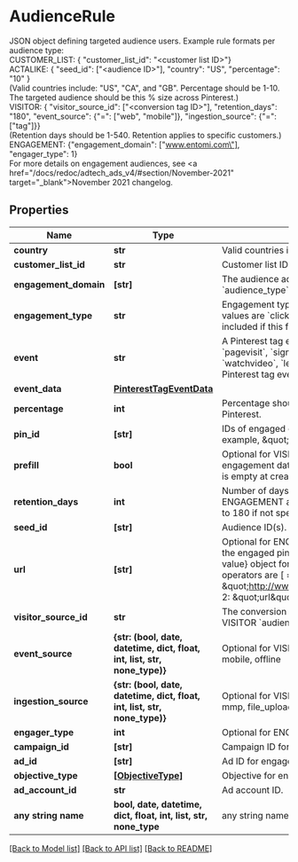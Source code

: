 # AudienceRule

JSON object defining targeted audience users. Example rule formats per audience type:<br>CUSTOMER_LIST: { \"customer_list_id\": \"&lt;customer list ID&gt;\"}<br>ACTALIKE: { \"seed_id\": [\"&lt;audience ID&gt;\"], \"country\": \"US\", \"percentage\": \"10\" }<br>(Valid countries include: \"US\", \"CA\", and \"GB\". Percentage should be 1-10.<br>The targeted audience should be this % size across Pinterest.)<br>VISITOR: { \"visitor_source_id\": [\"&lt;conversion tag ID&gt;\"], \"retention_days\": \"180\", \"event_source\": {\"=\": [\"web\", \"mobile\"]}, \"ingestion_source\": {\"=\": [\"tag\"]}}<br>(Retention days should be 1-540. Retention applies to specific customers.)<br>ENGAGEMENT: {\"engagement_domain\": [\"www.entomi.com\"], \"engager_type\": 1}<br>For more details on engagement audiences, see <a href=\"/docs/redoc/adtech_ads_v4/#section/November-2021\" target=\"_blank\">November 2021 changelog</a>.

## Properties
Name | Type | Description | Notes
------------ | ------------- | ------------- | -------------
**country** | **str** | Valid countries include: \&quot;US\&quot;, \&quot;CA\&quot;, and \&quot;GB\&quot;. | [optional] 
**customer_list_id** | **str** | Customer list ID. For CUSTOMER_LIST &#x60;audience_type&#x60;. | [optional] 
**engagement_domain** | **[str]** | The audience account&#39;s verified domain. **Required** for ENGAGEMENT &#x60;audience_type&#x60;. | [optional] 
**engagement_type** | **str** | Engagement type enum. Optional for ENGAGEMENT &#x60;audience_type&#x60;. Supported values are &#x60;click&#x60;, &#x60;save&#x60;, &#x60;closeup&#x60;, &#x60;comment&#x60; and &#x60;like&#x60;. All engagements are included if this field is not set.  | [optional] 
**event** | **str** | A Pinterest tag event. Optional for VISITOR &#x60;audience_type&#x60;. Possible values are &#x60;pagevisit&#x60;, &#x60;signup&#x60;, &#x60;checkout&#x60;, &#x60;viewcategory&#x60;, &#x60;search&#x60;, &#x60;addtocart&#x60;, &#x60;watchvideo&#x60;, &#x60;lead&#x60;, and &#x60;custom&#x60;. This field also accepts a partner-defined Pinterest tag event. | [optional] 
**event_data** | [**PinterestTagEventData**](PinterestTagEventData.md) |  | [optional] 
**percentage** | **int** | Percentage should be 1-10. The targeted audience should be this % size across Pinterest. | [optional] 
**pin_id** | **[str]** | IDs of engaged organic pins. Optional for ENGAGEMENT &#x60;audience_type&#x60;. For example, \&quot;pin_id:\&quot;: [\&quot;34567\&quot;] | [optional] 
**prefill** | **bool** | Optional for VISITOR &#x60;audience_type&#x60;. If &#x60;true&#x60;, the specified rule on existing engagement data is applied to pre-populate the audience. If &#x60;false&#x60;, the audience is empty at creation time. The default is &#x60;true&#x60;. | [optional] 
**retention_days** | **int** | Number of days a Pinterest user remains in the audience. Optional for ENGAGEMENT and VISITOR &#x60;audience_type&#x60;. Accepted range is 1-540. Defaults to 180 if not specified. | [optional] 
**seed_id** | **[str]** | Audience ID(s). For ACTALIKE &#x60;audience_type&#x60;.  | [optional] 
**url** | **[str]** | Optional for ENGAGEMENT or VISITOR &#x60;audience_type&#x60;. For ENGAGEMENT, it is the engaged pin&#39;s URL. For VISITOR, you can use it as a string or a {operator: value} object for filtering visitors based on conversion tag event URLs. Supported operators are [ &#x3D;, !&#x3D;, contains, not_contains].&lt;br&gt;Example 1:  \&quot;url\&quot;: \&quot;http://www.myonlinestore123.com/view_item/shoe\&quot;&lt;br&gt;Example 2: \&quot;url\&quot;: {\&quot;contains\&quot;: \&quot;/view_item/shoe\&quot;} | [optional] 
**visitor_source_id** | **str** | The conversion tag ID, or the Pinterest tag ID, that you use on your website. For VISITOR &#x60;audience_type&#x60;. | [optional] 
**event_source** | **{str: (bool, date, datetime, dict, float, int, list, str, none_type)}** | Optional for VISITOR. You can use it as a {&#39;&#x3D;&#39;: [value]}. Supported values are: web, mobile, offline | [optional] 
**ingestion_source** | **{str: (bool, date, datetime, dict, float, int, list, str, none_type)}** | Optional for VISITOR. You can use it as a {&#39;&#x3D;&#39;: [value]}. Supported values are: tag, mmp, file_upload, conversions_api | [optional] 
**engager_type** | **int** | Optional for ENGAGEMENT. Engager type value should be 1-2. | [optional] 
**campaign_id** | **[str]** | Campaign ID for engagement audience filter. | [optional] 
**ad_id** | **[str]** | Ad ID for engagement audience filter. | [optional] 
**objective_type** | [**[ObjectiveType]**](ObjectiveType.md) | Objective for engagement audience filter. | [optional] 
**ad_account_id** | **str** | Ad account ID. | [optional] 
**any string name** | **bool, date, datetime, dict, float, int, list, str, none_type** | any string name can be used but the value must be the correct type | [optional]

[[Back to Model list]](../README.md#documentation-for-models) [[Back to API list]](../README.md#documentation-for-api-endpoints) [[Back to README]](../README.md)


